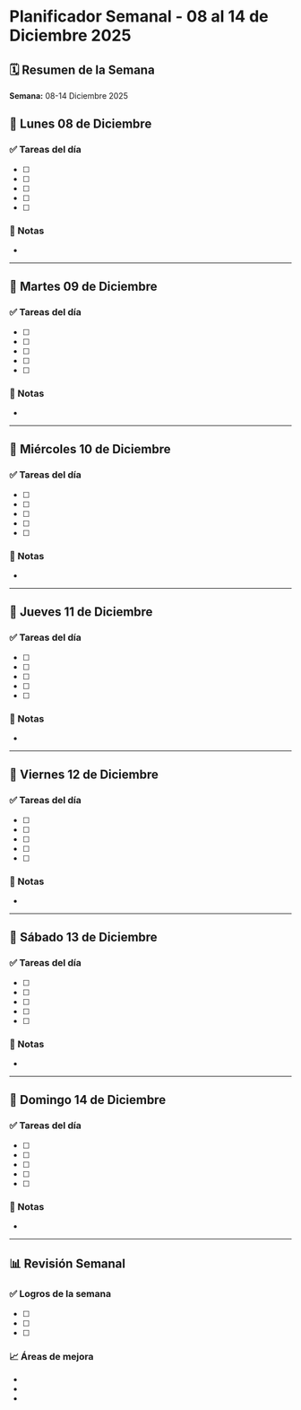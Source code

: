 # Planificador Semanal - 08 al 14 de Diciembre 2025

## 🗓️ Resumen de la Semana

**Semana:** 08-14 Diciembre 2025  

## 📅 Lunes 08 de Diciembre

### ✅ Tareas del día
- [ ] 
- [ ] 
- [ ] 
- [ ] 
- [ ] 

### 📝 Notas
-

---

## 📅 Martes 09 de Diciembre

### ✅ Tareas del día
- [ ] 
- [ ] 
- [ ] 
- [ ] 
- [ ] 

### 📝 Notas
- 


---

## 📅 Miércoles 10 de Diciembre

### ✅ Tareas del día
- [ ] 
- [ ] 
- [ ] 
- [ ] 
- [ ] 

### 📝 Notas
- 


---

## 📅 Jueves 11 de Diciembre

### ✅ Tareas del día
- [ ] 
- [ ] 
- [ ] 
- [ ] 
- [ ] 

### 📝 Notas
- 



---

## 📅 Viernes 12 de Diciembre

### ✅ Tareas del día
- [ ] 
- [ ] 
- [ ] 
- [ ] 
- [ ] 

### 📝 Notas
- 



---

## 📅 Sábado 13 de Diciembre

### ✅ Tareas del día
- [ ] 
- [ ] 
- [ ] 
- [ ] 
- [ ] 

### 📝 Notas
- 



---

## 📅 Domingo 14 de Diciembre

### ✅ Tareas del día
- [ ] 
- [ ] 
- [ ] 
- [ ] 
- [ ] 

### 📝 Notas
- 



---

## 📊 Revisión Semanal

### ✅ Logros de la semana
- [ ] 
- [ ] 
- [ ] 

### 📈 Áreas de mejora
- 
- 
- 
